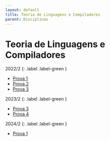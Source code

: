 ```yaml
---
layout: default
title: Teoria de Linguagens e Compiladores
parent: Disciplinas
---
```


# Teoria de Linguagens e Compiladores

2022/2
{: .label .label-green }

- [Prova 1](2022/2/prova1.pdf)
- [Prova 2](2022/2/prova2.pdf)
- [Prova 3](2022/2/prova3.pdf)

2023/2
{: .label .label-green }

- [Prova 3](2023/2/prova3.pdf)
- [Prova 4](2023/2/prova4.pdf)

2024/2
{: .label .label-green }

- [Prova 1](2024/2/prova1.pdf)
